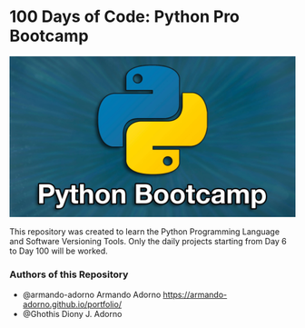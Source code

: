 # 100 Days of Code: Python Pro Bootcamp

<img src = "python_bootcamp.jpeg">

This repository was created to learn the Python Programming Language and Software Versioning Tools. Only the daily projects starting from Day 6 to Day 100 will be worked.

### Authors of  this Repository
- @armando-adorno Armando Adorno            https://armando-adorno.github.io/portfolio/
- @Ghothis    Diony J. Adorno